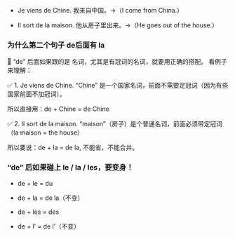  - Je viens de Chine.
我来自中国。→（I come from China.）

 - Il sort de la maison.
他从房子里出来。→（He goes out of the house.）

### 为什么第二个句子 de后面有 la

📌 “de” 后面如果跟的是 名词，尤其是有冠词的名词，就要用正确的搭配。
看例子来理解：

✅ 1. Je viens de Chine.
“Chine” 是一个国家名词，前面不需要定冠词（因为有些国家前面不加冠词）。

所以直接用：de + Chine = de Chine

✅ 2. Il sort de la maison.
“maison”（房子）是个普通名词，前面必须带定冠词（la maison = the house）

所以要说：de + la = de la, 不能省，不能合并。


### “de” 后如果碰上 le / la / les，要变身！

 - de + le = du

 - de + la = de la（不变）

 - de + les = des

 - de + l’ = de l’（不变）